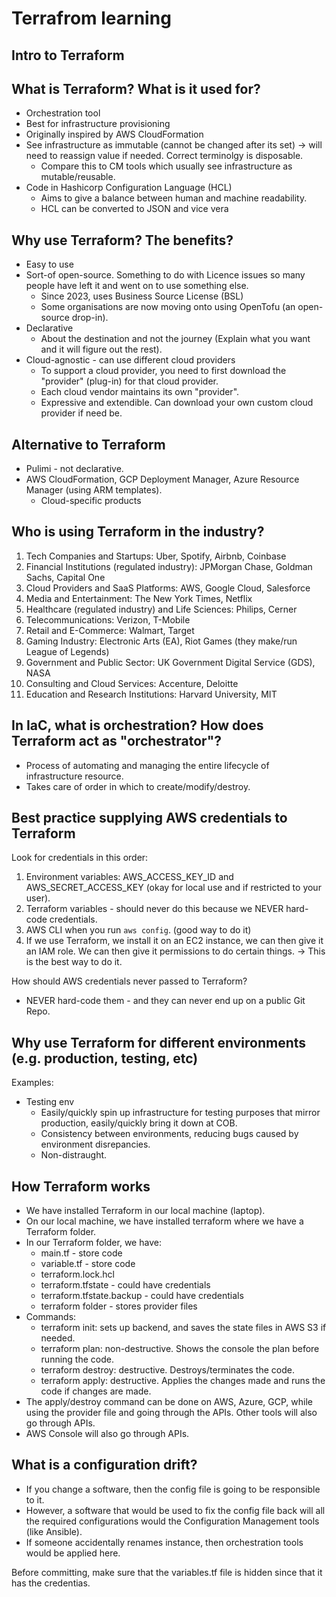 # Terrafrom learning

## Intro to Terraform

## What is Terraform? What is it used for?

* Orchestration tool
* Best for infrastructure provisioning
* Originally inspired by AWS CloudFormation
* See infrastructure as immutable (cannot be changed after its set) -> will need to reassign value if needed. Correct terminolgy is disposable.
  * Compare this to CM tools which usually see infrastructure as mutable/reusable.
* Code in Hashicorp Configuration Language (HCL) 
  * Aims to give a balance between human and machine readability.
  * HCL can be converted to JSON and vice vera

## Why use Terraform? The benefits?

* Easy to use
* Sort-of open-source. Something to do with Licence issues so many people have left it and went on to use something else.
  * Since 2023, uses Business Source License (BSL)
  * Some organisations are now moving onto using OpenTofu (an open-source drop-in).
* Declarative
    * About the destination and not the journey (Explain what you want and it will figure out the rest).
* Cloud-agnostic - can use different cloud providers
  * To support a cloud provider, you need to first download the "provider" (plug-in) for that cloud provider.
  * Each cloud vendor maintains its own "provider".
  * Expressive and extendible. Can download your own custom cloud provider if need be.

## Alternative to Terraform

* Pulimi - not declarative.
* AWS CloudFormation, GCP Deployment Manager, Azure Resource Manager (using ARM templates).
  * Cloud-specific products 

## Who is using Terraform in the industry?
1. Tech Companies and Startups:
Uber, Spotify, Airbnb, Coinbase
2. Financial Institutions (regulated industry):
JPMorgan Chase, Goldman Sachs, Capital One
3. Cloud Providers and SaaS Platforms:
AWS, Google Cloud, Salesforce
4. Media and Entertainment:
The New York Times, Netflix
5. Healthcare (regulated industry) and Life Sciences:
Philips, Cerner
6. Telecommunications:
Verizon, T-Mobile
7. Retail and E-Commerce:
Walmart, Target
8. Gaming Industry:
Electronic Arts (EA), Riot Games (they make/run League of Legends)
9. Government and Public Sector:
UK Government Digital Service (GDS), NASA
10. Consulting and Cloud Services:
Accenture, Deloitte
11. Education and Research Institutions:
Harvard University, MIT
 
## In IaC, what is orchestration? How does Terraform act as "orchestrator"?

* Process of automating and managing the entire lifecycle of infrastructure resource.
* Takes care of order in which to create/modify/destroy.

## Best practice supplying AWS credentials to Terraform

Look for credentials in this order:

1. Environment variables: AWS_ACCESS_KEY_ID and AWS_SECRET_ACCESS_KEY (okay for local use and if restricted to your user).
2. Terraform variables - should never do this because we NEVER hard-code credentials.
3. AWS CLI when you run `aws config`. (good way to do it)
4. If we use Terraform, we install it on an EC2 instance, we can then give it an IAM role. We can then give it permissions to do certain things. -> This is the best way to do it. 

How should AWS credentials never passed to Terraform?
* NEVER hard-code them - and they can never end up on a public Git Repo.

## Why use Terraform for different environments (e.g. production, testing, etc)

Examples:
* Testing env
  * Easily/quickly spin up infrastructure for testing purposes that mirror production, easily/quickly bring it down at COB.
  * Consistency between environments, reducing bugs caused by environment disrepancies.
  * Non-distraught.

## How Terraform works
* We have installed Terraform in our local machine (laptop).
* On our local machine, we have installed terraform where we have a Terraform folder.
* In our Terraform folder, we have:
  * main.tf - store code
  * variable.tf - store code
  *  terraform.lock.hcl
  *  terraform.tfstate - could have credentials
  *  terraform.tfstate.backup - could have credentials
  *  terraform folder - stores provider files
* Commands:
  * terraform init: sets up backend, and saves the state files in AWS S3 if needed. 
  * terraform plan: non-destructive. Shows the console the plan before running the code.
  * terraform destroy: destructive. Destroys/terminates the code.
  * terraform apply: destructive. Applies the changes made and runs the code if changes are made.
* The apply/destroy command can be done on AWS, Azure, GCP, while using the provider file and going through the APIs. Other tools will also go through APIs.
* AWS Console will also go through APIs.

## What is a configuration drift?
* If you change a software, then the config file is going to be responsible to it.
* However, a software that would be used to fix the config file back will all the required configurations would the Configuration Management tools (like Ansible).
* If someone accidentally renames instance, then orchestration tools would be applied here.


Before committing, make sure that the variables.tf file is hidden since that it has the credentias.